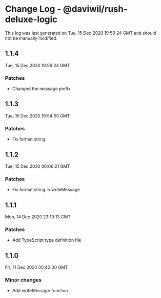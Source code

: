 # Change Log - @daviwil/rush-deluxe-logic

This log was last generated on Tue, 15 Dec 2020 19:59:24 GMT and should not be manually modified.

## 1.1.4
Tue, 15 Dec 2020 19:59:24 GMT

### Patches

- Changed the message prefix

## 1.1.3
Tue, 15 Dec 2020 19:54:50 GMT

### Patches

- Fix format string

## 1.1.2
Tue, 15 Dec 2020 00:06:21 GMT

### Patches

- Fix format string in writeMessage

## 1.1.1
Mon, 14 Dec 2020 23:19:13 GMT

### Patches

- Add TypeScript type definition file

## 1.1.0
Fri, 11 Dec 2020 00:42:30 GMT

### Minor changes

- Add writeMessage function

